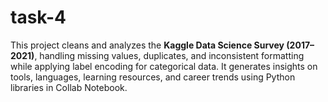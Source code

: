 # task-4
This project cleans and analyzes the **Kaggle Data Science Survey (2017–2021)**, handling missing values, duplicates, and inconsistent formatting while applying label encoding for categorical data. It generates insights on tools, languages, learning resources, and career trends using Python libraries in Collab Notebook.
